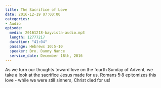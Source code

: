 ```yaml
---
title: The Sacrifice of Love
date: 2016-12-19 07:00:00
categories:
- Audio
episode:
  media: 20161218-bayvista-audio.mp3
  length: 12777217
  duration: "41:04"
  passage: Hebrews 10:5-10
  speaker: Bro. Danny Nance
  service_date: December 18th, 2016
---
```

As we turn our thoughts toward love on the fourth Sunday of Advent, we take a look at the sacrifice Jesus made for us. Romans 5:8 epitomizes this love - while we were still sinners, Christ died for us!